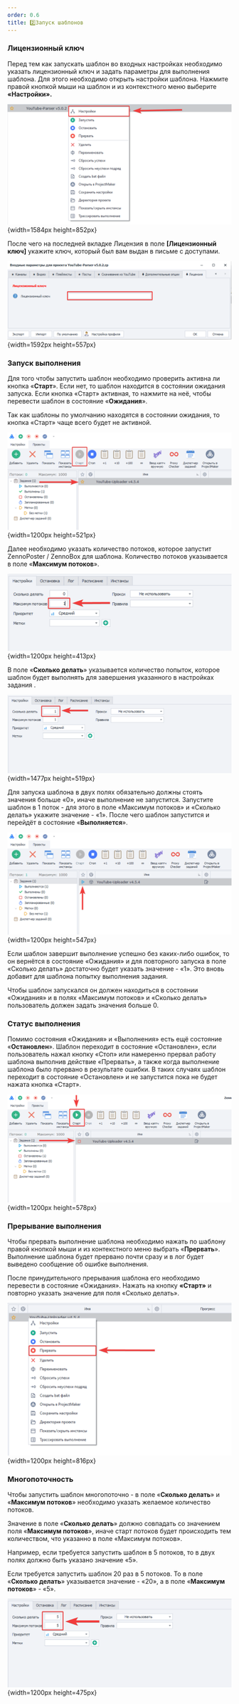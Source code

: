 ```yaml
---
order: 0.6
title: 2️⃣Запуск шаблонов
---
```


### Лицензионный ключ

Перед тем как запускать шаблон во входных настройках необходимо указать лицензионный ключ и задать параметры для выполнения шаблона. Для этого необходимо открыть настройки шаблона. Нажмите правой кнопкой мыши на шаблон и из контекстного меню выберите **«Настройки».**

![](./run.png){width=1584px height=852px}

После чего на последней вкладке Лицензия в поле **\[Лицензионный ключ\]** укажите ключ, который был вам выдан в письме с доступами.

![](./run-2.png){width=1592px height=557px}

### **Запуск выполнения**

Для того чтобы запустить шаблон необходимо проверить активна ли кнопка «**Старт**». Если нет, то шаблон находится в состоянии ожидания запуска. Если кнопка «Старт» активная, то нажмите на неё, чтобы перевести шаблон в состояние «**Ожидания**».

Так как шаблоны по умолчанию находятся в состоянии ожидания, то кнопка «Старт» чаще всего будет не активной.

![](./run-3.png){width=1200px height=521px}

Далее необходимо указать количество потоков, которое запустит ZennoPoster / ZennoBox для шаблона. Количество потоков указывается в поле «**Максимум потоков**».

![](./run-4.png){width=1200px height=413px}

В поле «**Сколько делать**» указывается количество попыток, которое шаблон будет выполнять для завершения указанного в настройках задания .

![](./run-5.png){width=1477px height=519px}

Для запуска шаблона в двух полях обязательно должны стоять значения больше «0», иначе выполнение не запустится. Запустите шаблон в 1 поток - для этого в поле «Максимум потоков» и «Сколько делать» укажите значение - «1». После чего шаблон запустится и перейдёт в состояние «**Выполняется**».

![](./run-6.png){width=1200px height=547px}

Если шаблон завершит выполнение успешно без каких-либо ошибок, то он вернётся в состояние «Ожидания» и для повторного запуска в поле «Сколько делать» достаточно будет указать значение - «1». Это вновь добавит для шаблона попытку выполнения задания.

Чтобы шаблон запускался он должен находиться в состоянии «Ожидания» и в полях «Максимум потоков» и «Сколько делать» пользователь должен задать значения больше 0.

### **Статус выполнения**

Помимо состояния «Ожидания» и «Выполнения» есть ещё состояние «**Остановлен**». Шаблон переходит в состояние «Остановлен», если пользователь нажал кнопку «Стоп» или намеренно прервал работу шаблона выполнив действие «Прервать», а также когда выполнение шаблона было прервано в результате ошибки. В таких случаях шаблон переходит в состояние «Остановлен» и не запустится пока не будет нажата кнопка «Старт».

![](./run-7.png){width=1200px height=578px}

### **Прерывание выполнения**

Чтобы прервать выполнение шаблона необходимо нажать по шаблону правой кнопкой мыши и из контекстного меню выбрать «**Прервать**». Выполнение шаблона будет прервано почти сразу и в лог будет выведено сообщение об ошибке выполнения.

После принудительного прерывания шаблона его необходимо перевести в состояние «Ожидания». Нажать на кнопку **«Старт»** и повторно указать значение для поля «Сколько делать».

![](./run-8.png){width=1200px height=816px}

### **Многопоточность**

Чтобы запустить шаблон многопоточно - в поле «**Сколько делать**» и «**Максимум потоков**» необходимо указать желаемое количество потоков.

Значение в поле «**Сколько делать**» должно совпадать со значением поля «**Максимум потоков**», иначе старт потоков будет происходить тем количеством, что указанно в поле «Максимум потоков».

Например, если требуется запустить шаблон в 5 потоков, то в двух полях должно быть указано значение «5».

Если требуется запустить шаблон 20 раз в 5 потоков. То в поле «**Сколько делать**» указывается значение - «20», а в поле «**Максимум потоков**» - «5».

![](./run-9.png){width=1200px height=475px}